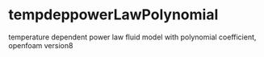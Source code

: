 # tempdeppowerLawPolynomial
temperature dependent power law fluid model with polynomial coefficient, openfoam version8
